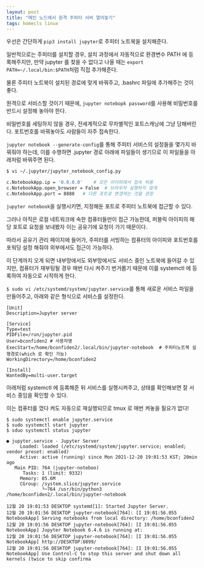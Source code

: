 ```yaml
---
layout: post
title: "메인 노드에서 원격 주피터 서버 열어놓기"
tags: homecls linux
---
```


우선은 간단하게 ```pip3 install jupyter```로 주피터 노트북을 설치해준다.

일반적으로는 주피터를 설치할 경우, 설치 과정에서 자동적으로 환경변수 PATH 에 등록해주지만, 만약 jupyter 를 찾을 수 없다고 나올 때는 ```export PATH=~/.local/bin:$PATH```처럼 직접 추가해준다.

물론 주피터 노트북이 설치된 경로에 맞게 바꿔주고, .bashrc 파일에 추가해주는 것이 좋다.


원격으로 서비스할 것이기 때문에, ```jupyter notebopk password```를 사용해 비밀번호를 반드시 설정해 놓아야 한다.

비밀번호를 세팅하지 않을 경우, 전세계적으로 무차별적인 포트스캐닝에 그냥 당해버린다. 포트번호를 바꿔놓아도 사람들이 자주 접속한다.


```jupyter notebook --generate-config```를 통해 주피터 서비스의 설정들을 몇가지 바꿔줘야 하는데, 이를 수행하면 .jupyter 경로 아래에 파일들이 생기므로 이 파일들을 아래처럼 바꿔주면 된다.

```bash
$ vi ~/.jupyter/jupyter_notebook_config.py

c.NotebookApp.ip = '0.0.0.0'    # 모든 아이피에서 접속 허용
c.NotebookApp.open_browser = False  # 브라우저 실행하지 않게
c.NotebookApp.port = 8888   # 다른 포트로 변경하는 것을 권장
```

```jupyter notebook```을 실행시키면, 지정해둔 포트로 주피터 노트북에 접근할 수 있다.

그러나 아직은 로컬 네트워크에 속한 컴퓨터들만이 접근 가능한데, 퍼블릭 아이피의 해당 포트로 요청을 보내봤자 이는 공유기에 요청이 가기 때문이다.

따라서 공유기 관리 페이지에 들어가, 주피터를 서빙하는 컴퓨터의 아이피와 포트번호를 포워딩 설정 해줘야 외부에서도 접근이 가능하다.

이 단계까지 오게 되면 내부망에서도 외부망에서도 서비스 중인 노트북에 들어갈 수 있지만, 컴퓨터가 재부팅될 경우 매번 다시 켜주기 번거롭기 때문에 이를 systemctl 에 등록하여 자동으로 시작하게 한다.

```$ sudo vi /etc/systemd/system/jupyter.service```를 통해 새로운 서비스 파일을 만들어주고, 아래와 같은 형식으로 서비스를 설정한다.

```
[Unit]
Description=Jupyter server

[Service]
Type=test
PIDFile=/run/jupyter.pid
User=bconfiden2 # 사용자명
ExecStart=/home/bconfiden2/.local/bin/jupyter-notebook  # 주피터노트북 실행경로(which 로 확인 가능)
WorkingDirectory=/home/bconfiden2

[Install]
WantedBy=multi-user.target
```

아래처럼 systemctl 에 등록해준 뒤 서비스를 실행시켜주고, 상태를 확인해보면 잘 서비스 중임을 확인할 수 있다.

이는 컴퓨터를 껐다 켜도 자동으로 재실행되므로 tmux 로 매번 켜놓을 필요가 없다!

```
$ sudo systemctl enable jupyter.service
$ sudo systemctl start jupyter
$ sduo systemctl status jupyter

● jupyter.service - Jupyter Server
     Loaded: loaded (/etc/systemd/system/jupyter.service; enabled; vendor preset: enabled)
     Active: active (running) since Mon 2021-12-20 19:01:53 KST; 20min ago
   Main PID: 764 (jupyter-noteboo)
      Tasks: 1 (limit: 9332)
     Memory: 85.6M
     CGroup: /system.slice/jupyter.service
             └─764 /usr/bin/python3 /home/bconfiden2/.local/bin/jupyter-notebook

12월 20 19:01:53 DESKTOP systemd[1]: Started Jupyter Server.
12월 20 19:01:56 DESKTOP jupyter-notebook[764]: [I 19:01:56.055 NotebookApp] Serving notebooks from local directory: /home/bconfiden2
12월 20 19:01:56 DESKTOP jupyter-notebook[764]: [I 19:01:56.055 NotebookApp] Jupyter Notebook 6.4.6 is running at:
12월 20 19:01:56 DESKTOP jupyter-notebook[764]: [I 19:01:56.055 NotebookApp] http://DESKTOP:8899/
12월 20 19:01:56 DESKTOP jupyter-notebook[764]: [I 19:01:56.055 NotebookApp] Use Control-C to stop this server and shut down all kernels (twice to skip confirma
```